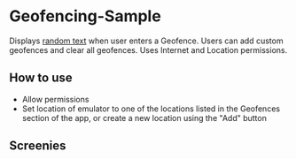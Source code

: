 # Geofencing-Sample

Displays [random text](https://www.randomtext.me/) when user enters a Geofence. Users can add custom geofences and clear all geofences. Uses Internet and Location permissions.

## How to use

- Allow permissions
- Set location of emulator to one of the locations listed in the Geofences section of the app, or create a new location using the "Add" button

## Screenies

